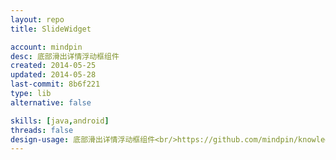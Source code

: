 ```yaml
---
layout: repo
title: SlideWidget

account: mindpin
desc: 底部滑出详情浮动框组件
created: 2014-05-25
updated: 2014-05-28
last-commit: 8b6f221
type: lib
alternative: false

skills: [java,android]
threads: false
design-usage: 底部滑出详情浮动框组件<br/>https://github.com/mindpin/knowledge-camp/wiki/%E5%BA%95%E9%83%A8%E6%BB%91%E5%87%BA%E8%AF%A6%E6%83%85%E6%B5%AE%E5%8A%A8%E6%A1%86%E7%BB%84%E4%BB%B6
---
```

